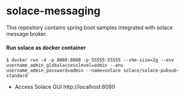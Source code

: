# solace-messaging

This repository contains spring boot samples integrated with solace message broker.

#### Run solace as docker container

```
$ docker run -d -p 8080:8080 -p 55555:55555 --shm-size=2g --env username_admin_globalaccesslevel=admin --env username_admin_password=admin --name=solace solace/solace-pubsub-standard
```

* Access Solace GUI http://localhost:8080
